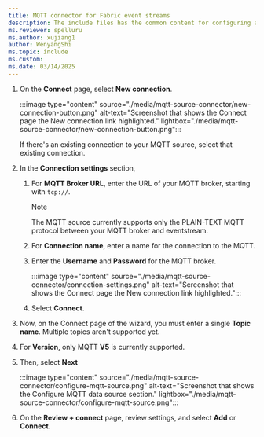 ```yaml
---
title: MQTT connector for Fabric event streams
description: The include files has the common content for configuring an MQTT connector for Fabric event streams and Real-Time hub. 
ms.reviewer: spelluru
ms.author: xujiang1
author: WenyangShi
ms.topic: include
ms.custom:
ms.date: 03/14/2025
---
```



1. On the **Connect** page, select **New connection**.

    :::image type="content" source="./media/mqtt-source-connector/new-connection-button.png" alt-text="Screenshot that shows the Connect page the New connection link highlighted." lightbox="./media/mqtt-source-connector/new-connection-button.png":::     

    If there's an existing connection to your MQTT source, select that existing connection. 
1. In the **Connection settings** section, 
    1. For **MQTT Broker URL**, enter the URL of your MQTT broker, starting with `tcp://`. 
    
        > [!NOTE]
        > The MQTT source currently supports only the PLAIN-TEXT MQTT protocol between your MQTT broker and eventstream.  
    1. For **Connection name**, enter a name for the connection to the MQTT. 
    1. Enter the **Username** and **Password** for the MQTT broker. 

        :::image type="content" source="./media/mqtt-source-connector/connection-settings.png" alt-text="Screenshot that shows the Connect page the New connection link highlighted.":::  
    1. Select **Connect**. 
1. Now, on the Connect page of the wizard, you must enter a single **Topic name**. Multiple topics aren't supported yet. 
1. For **Version**, only MQTT **V5** is currently supported. 
1. Then, select **Next**

    :::image type="content" source="./media/mqtt-source-connector/configure-mqtt-source.png" alt-text="Screenshot that shows the Configure MQTT data source section." lightbox="./media/mqtt-source-connector/configure-mqtt-source.png":::                
1. On the **Review + connect** page, review settings, and select **Add** or **Connect**. 
